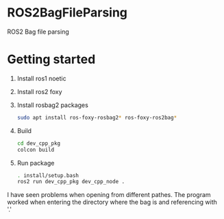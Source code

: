 # ROS2BagFileParsing
ROS2 Bag file parsing

# Getting started

1. Install ros1 noetic
2. Install ros2 foxy
3. Install rosbag2 packages

    ```bash
    sudo apt install ros-foxy-rosbag2* ros-foxy-ros2bag*
    ```
4. Build
    
    ```bash
    cd dev_cpp_pkg
    colcon build
    ```

5. Run package

    ```bash
    . install/setup.bash
    ros2 run dev_cpp_pkg dev_cpp_node .
    ```
I have seen problems when opening from different pathes. The program worked when entering the directory where the bag is and referencing with '.'
